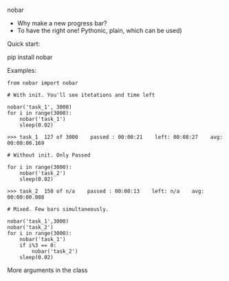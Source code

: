 nobar

- Why make a new progress bar?
- To have the right one! Pythonic, plain, which can be used)

Quick start:

pip install nobar

Examples:

```
from nobar import nobar

# With init. You'll see itetations and time left

nobar('task_1', 3000)
for i in range(3000):
    nobar('task_1')
    sleep(0.02)
    
>>> task_1  127 of 3000    passed : 00:00:21    left: 00:08:27    avg: 00:00:00.169

# Without init. Only Passed 

for i in range(3000):
    nobar('task_2')
    sleep(0.02)
    
>>> task_2  150 of n/a    passed : 00:00:13    left: n/a    avg: 00:00:00.088

# Mixed. Few bars simultaneously.

nobar('task_1',3000)
nobar('task_2')
for i in range(3000):
    nobar('task_1')
    if i%3 == 0:
        nobar('task_2')
    sleep(0.02)
```

More arguments in the class

